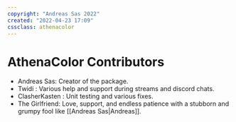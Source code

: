 ```yaml
---
copyright: "Andreas Sas 2022"
created: "2022-04-23 17:09"
cssclass: athenacolor
---
```

# AthenaColor Contributors
- Andreas Sas: Creator of the package.
- Twidi : Various help and support during streams and discord chats.
- ClasherKasten : Unit testing and various fixes.
- The Girlfriend: Love, support, and endless patience with a stubborn and grumpy fool like [[Andreas Sas|Andreas]].